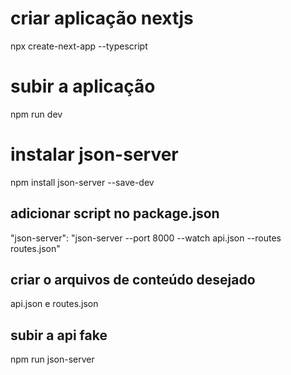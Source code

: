 # criar aplicação nextjs
npx create-next-app --typescript

# subir a aplicação
npm run dev

# instalar json-server
npm install json-server --save-dev

## adicionar script no package.json
"json-server": "json-server --port 8000 --watch api.json --routes routes.json"

## criar o arquivos de conteúdo desejado
api.json e routes.json

## subir a api fake
npm run json-server
